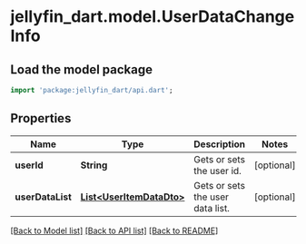 # jellyfin_dart.model.UserDataChangeInfo

## Load the model package
```dart
import 'package:jellyfin_dart/api.dart';
```

## Properties
Name | Type | Description | Notes
------------ | ------------- | ------------- | -------------
**userId** | **String** | Gets or sets the user id. | [optional] 
**userDataList** | [**List&lt;UserItemDataDto&gt;**](UserItemDataDto.md) | Gets or sets the user data list. | [optional] 

[[Back to Model list]](../README.md#documentation-for-models) [[Back to API list]](../README.md#documentation-for-api-endpoints) [[Back to README]](../README.md)


